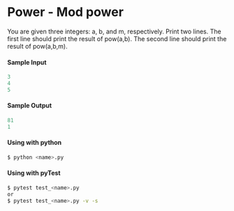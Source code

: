 # Power - Mod power

You are given three integers: a, b, and m, respectively. Print two lines. 
The first line should print the result of pow(a,b). The second line should print the result of pow(a,b,m).

#### Sample Input
```python
3
4
5
```

#### Sample Output
```python
81
1
```

#### Using with python
```bash
$ python <name>.py
```

#### Using with pyTest
```bash
$ pytest test_<name>.py
or
$ pytest test_<name>.py -v -s
```
